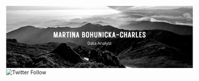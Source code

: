 ![Profile banner](https://github.com/mBohunickaCharles/mBohunickaCharles/blob/main/assets/banner.png)
![Twitter Follow](https://img.shields.io/twitter/follow/MBohunicka?color=green&label=%40MBohunicka&logo=twitter&style=plastic)
